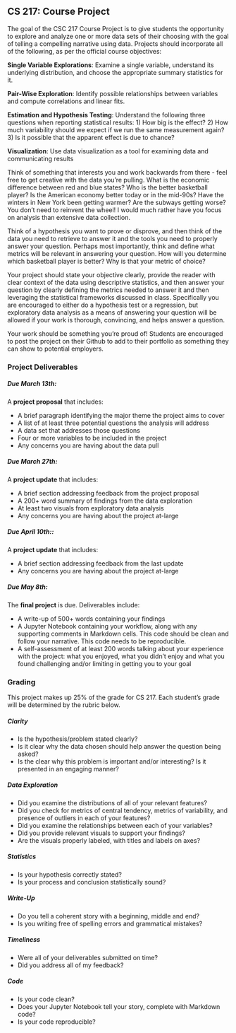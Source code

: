 ## CS 217: Course Project

The goal of the CSC 217 Course Project is to give students the opportunity to explore and analyze one or more data sets of their choosing with the goal of telling a compelling narrative using data. Projects should incorporate all of the following, as per the official course objectives:

**Single Variable Explorations**: Examine a single variable, understand its underlying distribution, and choose the appropriate summary statistics for it.

**Pair-Wise Exploration**: Identify possible relationships between variables and compute correlations and linear fits.

**Estimation and Hypothesis Testing**: Understand the following three questions when reporting statistical results: 1) How big is the effect? 2) How much variability should we expect if we run the same measurement again? 3) Is it possible that the apparent effect is due to chance?

**Visualization**: Use data visualization as a tool for examining data and communicating results

Think of something that interests you and work backwards from there - feel free to get creative with the data you’re pulling. What is the economic difference between red and blue states? Who is the better basketball player? Is the American economy better today or in the mid-90s? Have the winters in New York been getting warmer? Are the subways getting worse? You don’t need to reinvent the wheel! I would much rather have you focus on analysis than extensive data collection.

Think of a hypothesis you want to prove or disprove, and then think of the data you need to retrieve to answer it and the tools you need to properly answer your question. Perhaps most importantly, think and define what metrics will be relevant in answering your question. How will you determine which basketball player is better? Why is that your metric of choice?

Your project should state your objective clearly, provide the reader with clear context of the data using descriptive statistics, and then answer your question by clearly defining the metrics needed to answer it and then leveraging the statistical frameworks discussed in class. Specifically you are encouraged to either do a hypothesis test or a regression, but exploratory data analysis as a means of answering your question will be allowed if your work is thorough, convincing, and helps answer a question.

Your work should be something you’re proud of! Students are encouraged to post the project on their Github to add to their portfolio as something they can show to potential employers.

### Project Deliverables  


##### Due *March 13th*:


A **project proposal** that includes:

* A brief paragraph identifying the major theme the project aims to cover  
* A list of at least three potential questions the analysis will address  
* A data set that addresses those questions  
* Four or more variables to be included in the project  
* Any concerns you are having about the data pull  

##### Due *March 27th*:

A **project update** that includes:

* A brief section addressing feedback from the project proposal  
* A 200+ word summary of findings from the data exploration
* At least two visuals from exploratory data analysis
* Any concerns you are having about the project at-large

##### Due *April 10th:*:

A **project update** that includes:

* A brief section addressing feedback from the last update
* Any concerns you are having about the project at-large

##### Due *May 8th*:

The **final project** is due. Deliverables include:

* A write-up of 500+ words containing your findings
* A Jupyter Notebook containing your workflow, along with any supporting comments in Markdown cells. This code should be clean and follow your narrative. This code needs to be reproducible.
* A self-assessment of at least 200 words talking about your experience with the project: what you enjoyed, what you didn’t enjoy and what you found challenging and/or limiting in getting you to your goal

### Grading

This project makes up 25% of the grade for CS 217. Each student’s grade will be determined by the rubric below.

##### Clarity
* Is the hypothesis/problem stated clearly?
* Is it clear why the data chosen should help answer the question being asked?
* Is the clear why this problem is important and/or interesting? Is it presented in an engaging manner?  

##### Data Exploration  

* Did you examine the distributions of all of your relevant features?  
* Did you check for metrics of central tendency, metrics of variability, and presence of outliers in each of your features?
* Did you examine the relationships between each of your variables?
* Did you provide relevant visuals to support your findings?  
* Are the visuals properly labeled, with titles and labels on axes?  

##### Statistics
* Is your hypothesis correctly stated?  
* Is your process and conclusion statistically sound?  

##### Write-Up
* Do you tell a coherent story with a beginning, middle and end?  
* Is you writing free of spelling errors and grammatical mistakes?  

##### Timeliness
* Were all of your deliverables submitted on time?
* Did you address all of my feedback?

##### Code
* Is your code clean?
* Does your Jupyter Notebook tell your story, complete with Markdown code?
* Is your code reproducible?
